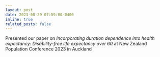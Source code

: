 ```yaml
---
layout: post
date: 2023-08-29 07:59:00-0400
inline: true
related_posts: false
---
```


Presented our paper on <a href="https://population.org.nz/nzpopcon-2023-presentations/" style="color: inherit; text-decoration: none;">*Incorporating duration dependence into health expectancy: Disability-free life expectancy over 60*</a> at New Zealand Population Conference 2023 in Auckland